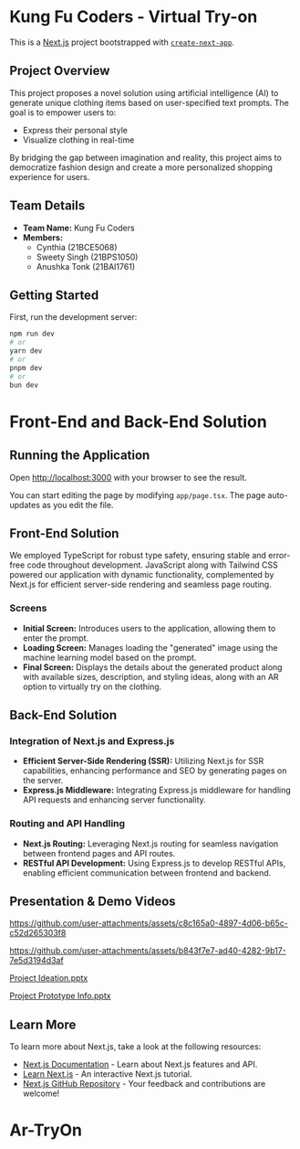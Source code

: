 # Kung Fu Coders - Virtual Try-on

This is a [Next.js](https://nextjs.org/) project bootstrapped with [`create-next-app`](https://github.com/vercel/next.js/tree/canary/packages/create-next-app).

## Project Overview

This project proposes a novel solution using artificial intelligence (AI) to generate unique clothing items based on user-specified text prompts. The goal is to empower users to:

- Express their personal style
- Visualize clothing in real-time

By bridging the gap between imagination and reality, this project aims to democratize fashion design and create a more personalized shopping experience for users.

## Team Details

- **Team Name:** Kung Fu Coders
- **Members:**
  - Cynthia (21BCE5068)
  - Sweety Singh (21BPS1050)
  - Anushka Tonk (21BAI1761)

## Getting Started

First, run the development server:

```bash
npm run dev
# or
yarn dev
# or
pnpm dev
# or
bun dev
```
# Front-End and Back-End Solution

## Running the Application

Open [http://localhost:3000](http://localhost:3000) with your browser to see the result.

You can start editing the page by modifying `app/page.tsx`. The page auto-updates as you edit the file.

## Front-End Solution

We employed TypeScript for robust type safety, ensuring stable and error-free code throughout development. JavaScript along with Tailwind CSS powered our application with dynamic functionality, complemented by Next.js for efficient server-side rendering and seamless page routing.

### Screens

- **Initial Screen:** Introduces users to the application, allowing them to enter the prompt.
- **Loading Screen:** Manages loading the "generated" image using the machine learning model based on the prompt.
- **Final Screen:** Displays the details about the generated product along with available sizes, description, and styling ideas, along with an AR option to virtually try on the clothing.

## Back-End Solution

### Integration of Next.js and Express.js

- **Efficient Server-Side Rendering (SSR):** Utilizing Next.js for SSR capabilities, enhancing performance and SEO by generating pages on the server.
- **Express.js Middleware:** Integrating Express.js middleware for handling API requests and enhancing server functionality.

### Routing and API Handling

- **Next.js Routing:** Leveraging Next.js routing for seamless navigation between frontend pages and API routes.
- **RESTful API Development:** Using Express.js to develop RESTful APIs, enabling efficient communication between frontend and backend.

## Presentation & Demo Videos

https://github.com/user-attachments/assets/c8c165a0-4897-4d06-b65c-c52d265303f8

https://github.com/user-attachments/assets/b843f7e7-ad40-4282-9b17-7e5d3194d3af

[Project Ideation.pptx](https://github.com/user-attachments/files/16396213/Kung.Fu.Coders.pptx)

[Project Prototype Info.pptx](https://github.com/user-attachments/files/16396208/VITChennai_KungFuCoders.pptx)

## Learn More

To learn more about Next.js, take a look at the following resources:

- [Next.js Documentation](https://nextjs.org/docs) - Learn about Next.js features and API.
- [Learn Next.js](https://nextjs.org/learn) - An interactive Next.js tutorial.
- [Next.js GitHub Repository](https://github.com/vercel/next.js) - Your feedback and contributions are welcome!
# Ar-TryOn
